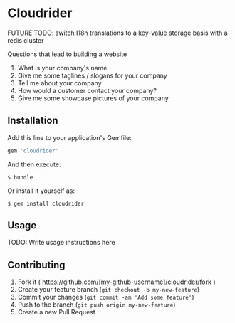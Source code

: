 # Cloudrider

FUTURE TODO:
switch I18n translations to a key-value storage basis with a redis cluster

Questions that lead to building a website
1. What is your company's name
2. Give me some taglines / slogans for your company
3. Tell me about your company
4. How would a customer contact your company?
5. Give me some showcase pictures of your company



## Installation

Add this line to your application's Gemfile:

```ruby
gem 'cloudrider'
```

And then execute:

    $ bundle

Or install it yourself as:

    $ gem install cloudrider

## Usage

TODO: Write usage instructions here

## Contributing

1. Fork it ( https://github.com/[my-github-username]/cloudrider/fork )
2. Create your feature branch (`git checkout -b my-new-feature`)
3. Commit your changes (`git commit -am 'Add some feature'`)
4. Push to the branch (`git push origin my-new-feature`)
5. Create a new Pull Request
